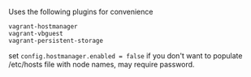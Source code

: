 Uses the following plugins for convenience

```
vagrant-hostmanager
vagrant-vbguest
vagrant-persistent-storage
```
set `config.hostmanager.enabled = false` if you don't want to populate /etc/hosts file with node names, may require password.
